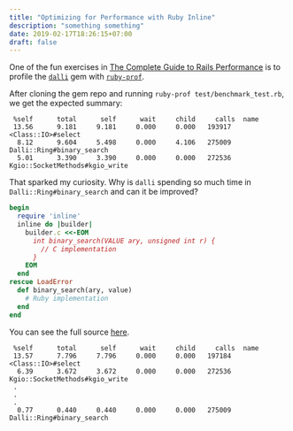 ```yaml
---
title: "Optimizing for Performance with Ruby Inline"
description: "something something"
date: 2019-02-17T18:26:15+07:00
draft: false
---
```


One of the fun exercises in [The Complete Guide to Rails Performance](https://www.railsspeed.com/) is to profile
the [`dalli`](https://github.com/petergoldstein/dalli) gem with [`ruby-prof`](https://github.com/ruby-prof/ruby-prof).

After cloning the gem repo and running `ruby-prof test/benchmark_test.rb`, we get the expected summary:

```
 %self      total      self      wait     child     calls  name
 13.56      9.181     9.181     0.000     0.000   193917   <Class::IO>#select
  8.12      9.604     5.498     0.000     4.106   275009   Dalli::Ring#binary_search
  5.01      3.390     3.390     0.000     0.000   272536   Kgio::SocketMethods#kgio_write
```

That sparked my curiosity. Why is `dalli` spending so much time in `Dalli::Ring#binary_search` and can it be improved?

```ruby
begin
  require 'inline'
  inline do |builder|
    builder.c <<-EOM
      int binary_search(VALUE ary, unsigned int r) {
        // C implementation
      }
    EOM
  end
rescue LoadError
  def binary_search(ary, value)
    # Ruby implementation
  end
end
```

You can see the full source [here](https://github.com/petergoldstein/dalli/blob/17344b625676bd1aa45f87757e0b718a3e1ae282/lib/dalli/ring.rb#L78).

```
 %self      total      self      wait     child     calls  name
 13.57      7.796     7.796     0.000     0.000   197184   <Class::IO>#select
  6.39      3.672     3.672     0.000     0.000   272536   Kgio::SocketMethods#kgio_write
 .
 .
 .
  0.77      0.440     0.440     0.000     0.000   275009   Dalli::Ring#binary_search

```
